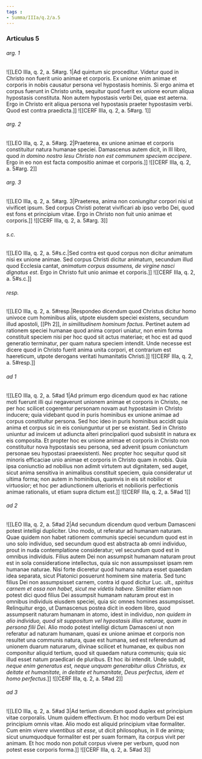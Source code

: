 ```yaml
---
tags : 
- Summa/IIIa/q.2/a.5
---
```


### Articulus 5

###### arg. 1
![[LEO IIIa, q. 2, a. 5#arg. 1|Ad quintum sic proceditur. Videtur quod in Christo non fuerit unio animae et corporis. Ex unione enim animae et corporis in nobis causatur persona vel hypostasis hominis. Si ergo anima et corpus fuerunt in Christo unita, sequitur quod fuerit ex unione eorum aliqua hypostasis constituta. Non autem hypostasis verbi Dei, quae est aeterna. Ergo in Christo erit aliqua persona vel hypostasis praeter hypostasim verbi. Quod est contra praedicta.]]
![[CERF IIIa, q. 2, a. 5#arg. 1]]

###### arg. 2
![[LEO IIIa, q. 2, a. 5#arg. 2|Praeterea, ex unione animae et corporis constituitur natura humanae speciei. Damascenus autem dicit, in III libro, quod *in domino nostro Iesu Christo non est communem speciem accipere*. Ergo in eo non est facta compositio animae et corporis.]]
![[CERF IIIa, q. 2, a. 5#arg. 2]]

###### arg. 3
![[LEO IIIa, q. 2, a. 5#arg. 3|Praeterea, anima non coniungitur corpori nisi ut vivificet ipsum. Sed corpus Christi poterat vivificari ab ipso verbo Dei, quod est fons et principium vitae. Ergo in Christo non fuit unio animae et corporis.]]
![[CERF IIIa, q. 2, a. 5#arg. 3]]

###### s.c.
![[LEO IIIa, q. 2, a. 5#s.c.|Sed contra est quod corpus non dicitur animatum nisi ex unione animae. Sed corpus Christi dicitur animatum, secundum illud quod Ecclesia cantat, *animatum corpus assumens, de virgine nasci dignatus est*. Ergo in Christo fuit unio animae et corporis.]]
![[CERF IIIa, q. 2, a. 5#s.c.]]

###### resp.
![[LEO IIIa, q. 2, a. 5#resp.|Respondeo dicendum quod Christus dicitur homo univoce cum hominibus aliis, utpote eiusdem speciei existens, secundum illud apostoli, [[Ph 2]], *in similitudinem hominum factus*. Pertinet autem ad rationem speciei humanae quod anima corpori uniatur, non enim forma constituit speciem nisi per hoc quod sit actus materiae; et hoc est ad quod generatio terminatur, per quam natura speciem intendit. Unde necesse est dicere quod in Christo fuerit anima unita corpori, et contrarium est haereticum, utpote derogans veritati humanitatis Christi.]]
![[CERF IIIa, q. 2, a. 5#resp.]]

###### ad 1
![[LEO IIIa, q. 2, a. 5#ad 1|Ad primum ergo dicendum quod ex hac ratione moti fuerunt illi qui negaverunt unionem animae et corporis in Christo, ne per hoc scilicet cogerentur personam novam aut hypostasim in Christo inducere; quia videbant quod in puris hominibus ex unione animae ad corpus constituitur persona. Sed hoc ideo in puris hominibus accidit quia anima et corpus sic in eis coniunguntur ut per se existant. Sed in Christo uniuntur ad invicem ut adiuncta alteri principaliori quod subsistit in natura ex eis composita. Et propter hoc ex unione animae et corporis in Christo non constituitur nova hypostasis seu persona, sed advenit ipsum coniunctum personae seu hypostasi praeexistenti. Nec propter hoc sequitur quod sit minoris efficaciae unio animae et corporis in Christo quam in nobis. Quia ipsa coniunctio ad nobilius non adimit virtutem aut dignitatem, sed auget, sicut anima sensitiva in animalibus constituit speciem, quia consideratur ut ultima forma; non autem in hominibus, quamvis in eis sit nobilior et virtuosior; et hoc per adiunctionem ulterioris et nobilioris perfectionis animae rationalis, ut etiam supra dictum est.]]
![[CERF IIIa, q. 2, a. 5#ad 1]]

###### ad 2
![[LEO IIIa, q. 2, a. 5#ad 2|Ad secundum dicendum quod verbum Damasceni potest intelligi dupliciter. Uno modo, ut referatur ad humanam naturam. Quae quidem non habet rationem communis speciei secundum quod est in uno solo individuo, sed secundum quod est abstracta ab omni individuo, prout in nuda contemplatione consideratur; vel secundum quod est in omnibus individuis. Filius autem Dei non assumpsit humanam naturam prout est in sola consideratione intellectus, quia sic non assumpsisset ipsam rem humanae naturae. Nisi forte diceretur quod humana natura esset quaedam idea separata, sicut Platonici posuerunt hominem sine materia. Sed tunc filius Dei non assumpsisset carnem, contra id quod dicitur Luc. ult., *spiritus carnem et ossa non habet, sicut me videtis habere*. Similiter etiam non potest dici quod filius Dei assumpsit humanam naturam prout est in omnibus individuis eiusdem speciei, quia sic omnes homines assumpsisset. Relinquitur ergo, ut Damascenus postea dicit in eodem libro, quod assumpserit naturam humanam in atomo, idest in individuo, *non quidem in alio individuo, quod sit suppositum vel hypostasis illius naturae, quam in persona filii Dei*. Alio modo potest intelligi dictum Damasceni ut non referatur ad naturam humanam, quasi ex unione animae et corporis non resultet una communis natura, quae est humana, sed est referendum ad unionem duarum naturarum, divinae scilicet et humanae, ex quibus non componitur aliquid tertium, quod sit quaedam natura communis; quia sic illud esset natum praedicari de pluribus. Et hoc ibi intendit. Unde subdit, *neque enim generatus est, neque unquam generabitur alius Christus, ex deitate et humanitate, in deitate et humanitate, Deus perfectus, idem et homo perfectus*.]]
![[CERF IIIa, q. 2, a. 5#ad 2]]

###### ad 3
![[LEO IIIa, q. 2, a. 5#ad 3|Ad tertium dicendum quod duplex est principium vitae corporalis. Unum quidem effectivum. Et hoc modo verbum Dei est principium omnis vitae. Alio modo est aliquid principium vitae formaliter. Cum enim *vivere viventibus sit esse*, ut dicit philosophus, in II de anima; sicut unumquodque formaliter est per suam formam, ita corpus vivit per animam. Et hoc modo non potuit corpus vivere per verbum, quod non potest esse corporis forma.]]
![[CERF IIIa, q. 2, a. 5#ad 3]]

